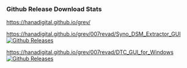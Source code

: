 ### Github Release Download Stats

https://hanadigital.github.io/grev/

https://hanadigital.github.io/grev/007revad/Syno_DSM_Extractor_GUI &nbsp; [![Github Releases](https://img.shields.io/github/downloads/007revad/Syno_DSM_Extractor_GUI/total.svg)](https://github.com/007revad/Syno_DSM_Extractor_GUI/releases)

https://hanadigital.github.io/grev/007revad/DTC_GUI_for_Windows &nbsp; &nbsp; &nbsp; [![Github Releases](https://img.shields.io/github/downloads/007revad/DTC_GUI_for_Windows/total.svg)](https://github.com/007revad/DTC_GUI_for_Windows/releases)

